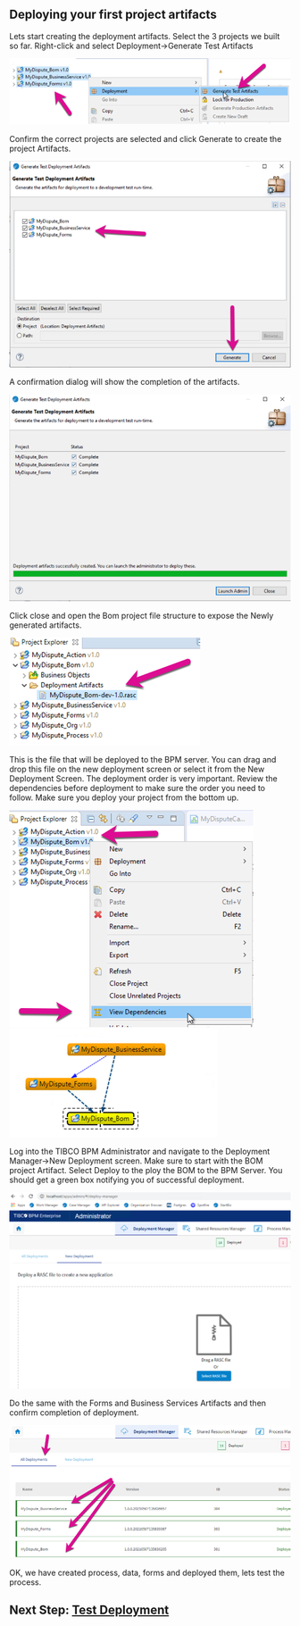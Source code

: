 ## Deploying your first project artifacts

Lets start creating the deployment artifacts. Select the 3 projects we built so far.
Right-click and select Deployment->Generate Test Artifacts

![forms_project](images/Deployment/1.png)

Confirm the correct projects are selected and click Generate to create the project Artifacts.

![forms_project](images/Deployment/2.png)

A confirmation dialog will show the completion of the artifacts.

![forms_project](images/Deployment/3.png)

Click close and open the Bom project file structure to expose the Newly generated artifacts.

![forms_project](images/Deployment/4.png)

This is the file that will be deployed to the BPM server. You can drag and drop this file on the new deployment screen or select it from the New Deployment Screen.
The deployment order is very important. Review the dependencies before deployment to make sure the order you need to follow. Make sure you deploy your project from the bottom up.

![forms_project](images/Deployment/6.png)
![forms_project](images/Deployment/7.png)


Log into the TIBCO BPM Administrator and navigate to the Deployment Manager->New Deployment screen.
Make sure to start with the BOM project Artifact. Select Deploy to the ploy the BOM to the BPM Server. You should get a green box notifying you of successful deployment.

![forms_project](images/Deployment/5.png)

Do the same with the Forms and Business Services Artifacts and then confirm completion of deployment.

![forms_project](images/Deployment/8.png)

OK, we have created process, data, forms and deployed them, lets test the process.
## Next Step: [Test Deployment](test_Deployment.md)
